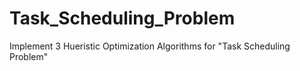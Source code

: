 # Task_Scheduling_Problem
 Implement 3 Hueristic Optimization Algorithms for "Task Scheduling Problem"

